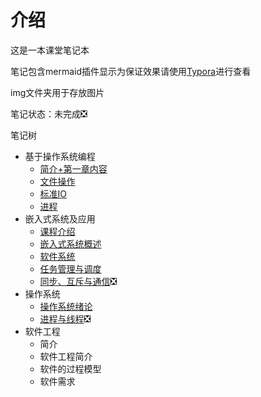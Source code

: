 # 介绍

这是一本课堂笔记本

笔记包含mermaid插件显示为保证效果请使用[Typora](https://typora.io/)进行查看

img文件夹用于存放图片

笔记状态：未完成:negative_squared_cross_mark:

笔记树

- 基于操作系统编程
  - [简介+第一章内容](基于操作系统编程/基于操作系统编程_1.md)
  - [文件操作](基于操作系统编程/文件操作.md)
  - [标准IO](基于操作系统编程/标准IO.md)
  - [进程](基于操作系统编程/进程.md)
- 嵌入式系统及应用
  - [课程介绍](嵌入式系统及应用/.md)
  - [嵌入式系统概述](嵌入式系统及应用/.md)
  - [软件系统](嵌入式系统及应用/.md)
  - [任务管理与调度](嵌入式系统及应用/.md)
  - [同步、互斥与通信](嵌入式系统及应用/.md):negative_squared_cross_mark:
- 操作系统
  - [操作系统绪论](操作系统/操作系统.md)
  - [进程与线程](操作系统/进程与线程.md):negative_squared_cross_mark:
- 软件工程
  - 简介
  - 软件工程简介
  - 软件的过程模型
  - 软件需求
